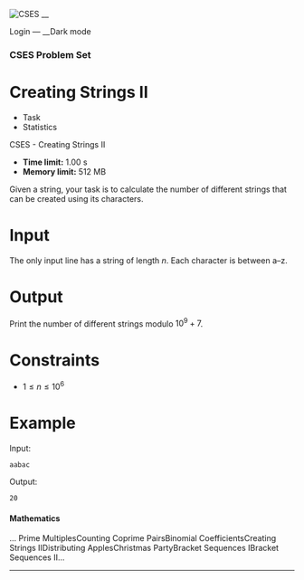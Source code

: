 ![CSES](/logo.png?1) __

Login — __Dark mode

### CSES Problem Set

# Creating Strings II

  * Task
  * Statistics

CSES - Creating Strings II

  * **Time limit:** 1.00 s
  * **Memory limit:** 512 MB

Given a string, your task is to calculate the number of different strings that
can be created using its characters.

# Input

The only input line has a string of length $n$. Each character is between a–z.

# Output

Print the number of different strings modulo $10^9+7$.

# Constraints

  * $1 \le n \le 10^6$

# Example

Input:

``` aabac ```

Output:

``` 20 ```

#### Mathematics

... Prime MultiplesCounting Coprime PairsBinomial CoefficientsCreating Strings
IIDistributing ApplesChristmas PartyBracket Sequences IBracket Sequences II...

* * *


